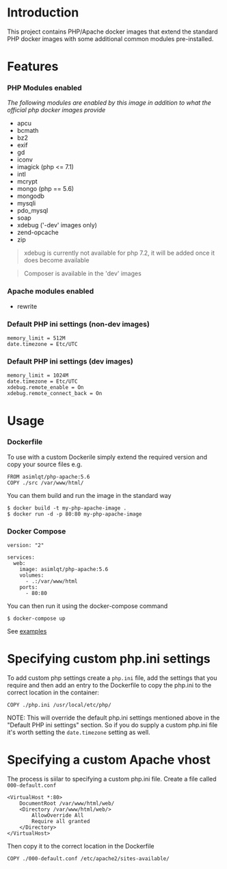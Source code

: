 # Introduction

This project contains PHP/Apache docker images that extend the standard PHP docker images with some additional common modules pre-installed.

# Features
### PHP Modules enabled
*The following modules are enabled by this image in addition to what the official php docker images provide*
* apcu
* bcmath
* bz2
* exif
* gd
* iconv
* imagick (php <= 7.1)
* intl
* mcrypt
* mongo (php == 5.6)
* mongodb
* mysqli
* pdo_mysql
* soap
* xdebug ('-dev' images only)
* zend-opcache
* zip

> xdebug is currently not available for php 7.2, it will be added once it does become available

> Composer is available in the 'dev' images

### Apache modules enabled
* rewrite

### Default PHP ini settings (non-dev images)
```
memory_limit = 512M
date.timezone = Etc/UTC
```

### Default PHP ini settings (dev images)
```
memory_limit = 1024M
date.timezone = Etc/UTC
xdebug.remote_enable = On
xdebug.remote_connect_back = On
```

# Usage
### Dockerfile
To use with a custom Dockerile simply extend the required version and copy your source files e.g.
```
FROM asimlqt/php-apache:5.6
COPY ./src /var/www/html/
```
You can them build and run the image in the standard way
```
$ docker build -t my-php-apache-image .
$ docker run -d -p 80:80 my-php-apache-image
```

### Docker Compose
```
version: "2"

services:
  web:
    image: asimlqt/php-apache:5.6
    volumes:
      - .:/var/www/html
    ports:
      - 80:80

```
You can then run it using the docker-compose command
```
$ docker-compose up
```

See [examples](https://github.com/asimlqt/docker-php/tree/master/examples)

# Specifying custom php.ini settings
To add custom php settings create a `php.ini` file, add the settings that you require and then add an entry to the Dockerfile to copy the php.ini to the correct location in the container:
```
COPY ./php.ini /usr/local/etc/php/
```
NOTE: This will override the default php.ini settings mentioned above in the "Default PHP ini settings" section. So if you do supply a custom php.ini file it's worth setting the `date.timezone` setting as well.

# Specifying a custom Apache vhost
The process is siilar to specifying a custom php.ini file. Create a file called `000-default.conf`
```
<VirtualHost *:80>
    DocumentRoot /var/www/html/web/
    <Directory /var/www/html/web/>
        AllowOverride All
        Require all granted
    </Directory>
</VirtualHost>
```
Then copy it to the correct location in the Dockerfile
```
COPY ./000-default.conf /etc/apache2/sites-available/
```

